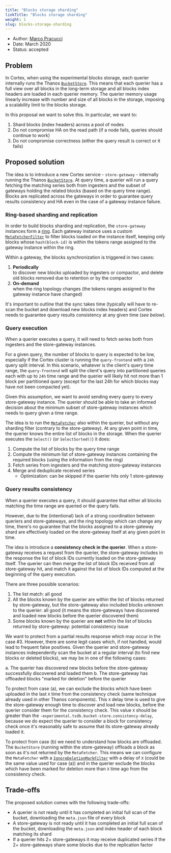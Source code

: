 ```yaml
---
title: "Blocks storage sharding"
linkTitle: "Blocks storage sharding"
weight: 1
slug: blocks-storage-sharding
---
```


- Author: [Marco Pracucci](https://github.com/pracucci)
- Date: March 2020
- Status: accepted

## Problem

In Cortex, when using the experimental blocks storage, each querier internally runs the Thanos [`BucketStore`](https://github.com/thanos-io/thanos/blob/master/pkg/store/bucket.go). This means that each querier has a full view over all blocks in the long-term storage and all blocks index headers are loaded in each querier memory. The querier memory usage linearly increase with number and size of all blocks in the storage, imposing a scalability limit to the blocks storage.

In this proposal we want to solve this. In particular, we want to:

1. Shard blocks (index headers) across a pool of nodes
2. Do not compromise HA on the read path (if a node fails, queries should continue to work)
3. Do not compromise correctness (either the query result is correct or it fails)

## Proposed solution

The idea is to introduce a new Cortex service - `store-gateway` - internally running the Thanos [`BucketStore`](https://github.com/thanos-io/thanos/blob/master/pkg/store/bucket.go). At query time, a querier will run a query fetching the matching series both from ingesters and the subset of gateways holding the related blocks (based on the query time range). Blocks are replicated across the gateways in order to guarantee query results consistency and HA even in the case of a gateway instance failure.

### Ring-based sharding and replication

In order to build blocks sharding and replication, the `store-gateway` instances form a [ring](../architecture.md#the-hash-ring). Each gateway instance uses a custom [`MetaFetcherFilter`](https://github.com/thanos-io/thanos/blob/master/pkg/block/fetcher.go#L108) to filter blocks loaded on the instance itself, keeping only blocks whose `hash(block-id)` is within the tokens range assigned to the gateway instance within the ring.

Within a gateway, the blocks synchronization is triggered in two cases:

1. **Periodically**<br />
   to discover new blocks uploaded by ingesters or compactor, and delete old blocks removed due to retention or by the compactor
2. **On-demand**<br/>
   when the ring topology changes (the tokens ranges assigned to the gateway instance have changed)

It's important to outline that the sync takes time (typically will have to re-scan the bucket and download new blocks index headers) and Cortex needs to guarantee query results consistency at any given time (_see below_).

### Query execution

When a querier executes a query, it will need to fetch series both from ingesters and the store-gateway instances.

For a given query, the number of blocks to query is expected to be low, especially if the Cortex cluster is running the `query-frontend` with a `24h` query split interval. In this scenario, whatever is the client's query time range, the `query-frontend` will split the client's query into partitioned queries each with up to `24h` time range and the querier will likely hit not more than 1 block per partitioned query (except for the last 24h for which blocks may have not been compacted yet).

Given this assumption, we want to avoid sending every query to every store-gateway instance. The querier should be able to take an informed decision about the minimum subset of store-gateway instances which needs to query given a time range.

The idea is to run the [`MetaFetcher`](https://github.com/thanos-io/thanos/blob/master/pkg/block/fetcher.go#L127) also within the querier, but without any sharding filter (contrary to the store-gateway). At any given point in time, the querier knows the entire list of blocks in the storage. When the querier executes the `Select()` (or `SelectSorted()`) it does:

1. Compute the list of blocks by the query time range
2. Compute the minimum list of store-gateway instances containing the required blocks (using the information from the ring)
3. Fetch series from ingesters and the matching store-gateway instances
4. Merge and deduplicate received series
   - Optimization: can be skipped if the querier hits only 1 store-gateway

### Query results consistency

When a querier executes a query, it should guarantee that either all blocks matching the time range are queried or the query fails.

However, due to the (intentional) lack of a strong coordination between queriers and store-gateways, and the ring topology which can change any time, there's no guarantee that the blocks assigned to a store-gateway shard are effectively loaded on the store-gateway itself at any given point in time.

The idea is introduce a **consistency check in the querier**. When a store-gateway receives a request from the querier, the store-gateway includes in the response the list of block IDs currently loaded on the store-gateway itself. The querier can then merge the list of block IDs received from all store-gateway hit, and match it against the list of block IDs computed at the beginning of the query execution.

There are three possible scenarios:

1. The list match: all good
2. All the blocks known by the querier are within the list of blocks returned by store-gateway, but the store-gateway also included blocks unknown to the querier: all good (it means the store-gateways have discovered and loaded new blocks before the querier discovered them)
3. Some blocks known by the querier are **not** within the list of blocks returned by store-gateway: potential consistency issue

We want to protect from a partial results response which may occur in the case #3. However, there are some legit cases which, if not handled, would lead to frequent false positives. Given the querier and store-gateway instances independently scan the bucket at a regular interval (to find new blocks or deleted blocks), we may be in one of the following cases:

a. The querier has discovered new blocks before the store-gateway successfully discovered and loaded them
b. The store-gateway has offloaded blocks "marked for deletion" before the querier

To protect from case (a), we can exclude the blocks which have been uploaded in the last `X` time from the consistency check (same technique already used in other Thanos components). This `X` delay time is used to give the store-gateway enough time to discover and load new blocks, before the querier consider them for the consistency check. This value `X` should be greater than the `-experimental.tsdb.bucket-store.consistency-delay`, because we do expect the querier to consider a block for consistency check once it's reasonably safe to assume that its store-gateway already loaded it.

To protect from case (b) we need to understand how blocks are offloaded. The `BucketStore` (running within the store-gateway) offloads a block as soon as it's not returned by the `MetaFetcher`. This means we can configure the `MetaFetcher` with a [`IgnoreDeletionMarkFilter`](https://github.com/thanos-io/thanos/blob/4bd19b16a752e9ceb1836c21d4156bdeb517fe50/pkg/block/fetcher.go#L648) with a delay of `X` (could be the same value used for case (a)) and in the querier exclude the blocks which have been marked for deletion more than `X` time ago from the consistency check.

## Trade-offs

The proposed solution comes with the following trade-offs:

- A querier is not ready until it has completed an initial full scan of the bucket, downloading the `meta.json` file of every block
- A store-gateway is not ready until it has completed an initial full scan of the bucket, downloading the `meta.json` and index header of each block matching its shard
- If a querier hits 2+ store-gateways it may receive duplicated series if the 2+ store-gateways share some blocks due to the replication factor
